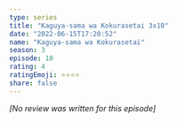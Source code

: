 ```yaml
---
type: series
title: "Kaguya-sama wa Kokurasetai 3x10"
date: "2022-06-15T17:20:52"
name: "Kaguya-sama wa Kokurasetai"
season: 3
episode: 10
rating: 4
ratingEmoji: ⭐️⭐️⭐️⭐️
share: false
---
```


*[No review was written for this episode]*
